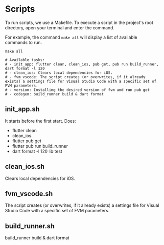 # Scripts

To run scripts, we use a Makefile. To execute a script in the project's root directory, open your terminal and enter the command.

For example, the command `make all` will display a list of available commands to run.

```shell
make all

# Available tasks:
# - init_app: flutter clean, clean_ios, pub get, pub run build_runner, dart format -l 120
# - clean_ios: Clears local dependencies for iOS.
# - fvm_vscode: The script creates (or overwrites, if it already exists) a settings file for Visual Studio Code with a specific set of FVM parameters.
# - version: Installing the desired version of fvm and run pub get
# - codegen: build_runner build & dart format
```

## init_app.sh

It starts before the first start. Does:

- flutter clean
- clean_ios
- flutter pub get
- flutter pub run build_runner
- dart format -l 120 lib test

## clean_ios.sh

Clears local dependencies for iOS.

## fvm_vscode.sh

The script creates (or overwrites, if it already exists) a settings file for Visual Studio Code with
a specific set of FVM parameters.

## build_runner.sh

build_runner build & dart format
